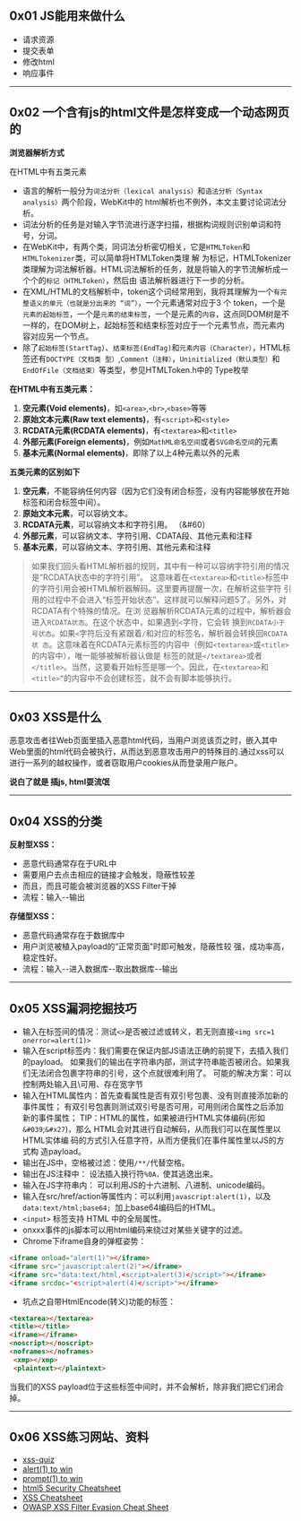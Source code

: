 ## 0x01 JS能用来做什么

* 请求资源
* 提交表单
* 修改html
* 响应事件
---

## 0x02 一个含有js的html文件是怎样变成一个动态网页的

**浏览器解析方式** 

在HTML中有五类元素
* 语言的解析一般分为`词法分析（lexical analysis）`和`语法分析（Syntax analysis）`两个阶段，WebKit中的 html解析也不例外，本文主要讨论词法分析。
* 词法分析的任务是对输入字节流进行逐字扫描，根据构词规则识别单词和符号，分词。
* 在WebKit中，有两个类，同词法分析密切相关，它是`HTMLToken`和`HTMLTokenizer`类，可以简单将HTMLToken类理 解 为标记，HTMLTokenizer类理解为词法解析器。HTML词法解析的任务，就是将输入的字节流解析成一个个的`标记（HTMLToken）`，然后由 语法解析器进行下一步的分析。
* 在XML/HTML的文档解析中，token这个词经常用到，我将其理解为一个`有完整语义的单元（也就是分出来的 “词”）`，一个元素通常对应于3 个 token，一个是`元素的起始标签`，一个是`元素的结束标签`，一个是元素的`内容`，这点同DOM树是不一样的，在DOM树上，起始标签和结束标签对应于一个元素节点，而元素内容对应另一个节点。
* 除了`起始标签(StartTag)`、`结束标签(EndTag)`和`元素内容（Character）`，HTML标签还有`DOCTYPE（文档类 型）`,`Comment（注释）`，`Uninitialized（默认类型）`和`EndOfFile（文档结束）`等类型，参见HTMLToken.h中的 Type枚举

**在HTML中有五类元素：**  

1. **空元素(Void elements)**，如`<area>`,`<br>`,`<base>`等等
2. **原始文本元素(Raw text elements)**，有`<script>`和`<style>`
3.  **RCDATA元素(RCDATA elements)**，有`<textarea>`和`<title>`
4.  **外部元素(Foreign elements)**，例如`MathML命名空间`或者`SVG命名空间`的元素
5. **基本元素(Normal elements)**，即除了以上4种元素以外的元素

**五类元素的区别如下**

1. **空元素**，不能容纳任何内容（因为它们没有闭合标签，没有内容能够放在开始标签和闭合标签中间）。
2. **原始文本元素**，可以容纳文本。
3. **RCDATA元素**，可以容纳文本和字符引用。 （&#60）
4. **外部元素**，可以容纳文本、字符引用、CDATA段、其他元素和注释
5. **基本元素**，可以容纳文本、字符引用、其他元素和注释

>如果我们回头看HTML解析器的规则，其中有一种可以容纳字符引用的情况是“RCDATA状态中的字符引用”。 这意味着在`<textarea>`和`<title>`标签中的字符引用会被HTML解析器解码。这里要再提醒一次，在解析这些字符 引用的过程中不会进入“标签开始状态”。这样就可以解释问题5了。另外，对RCDATA有个特殊的情况。在浏 览器解析RCDATA元素的过程中，解析器会进入`RCDATA状态`。在这个状态中，如果遇到`<`字符，它会转 换到`RCDATA小于号状态`。如果`<`字符后没有紧跟着`/`和对应的标签名，解析器会转换回`RCDATA状 态`。这意味着在RCDATA元素标签的内容中（例如`<textarea>`或`<title>`的内容中），唯一能够被解析器认做是 标签的就是`</textarea>`或者`</title>`。当然，这要看开始标签是哪一个。因此，在`<textarea>`和`<title>”`的内容中不会创建标签，就不会有脚本能够执行。  

---
## 0x03 XSS是什么

恶意攻击者往Web页面里插入恶意html代码，当用户浏览该页之时，嵌入其中Web里面的html代码会被执行，从而达到恶意攻击用户的特殊目的.通过xss可以进行一系列的越权操作，或者窃取用户cookies从而登录用户账户。

**说白了就是 插js, html耍流氓**

---

## 0x04 XSS的分类

**反射型XSS：**

* 恶意代码通常存在于URL中 
* 需要用户去点击相应的链接才会触发，隐蔽性较差
* 而且，而且可能会被浏览器的XSS Filter干掉 
* 流程：输入--输出

**存储型XSS：**

* 恶意代码通常存在于数据库中
* 用户浏览被植入payload的“正常页面”时即可触发，隐蔽性较 强，成功率高，稳定性好。 
* 流程：输入--进入数据库--取出数据库--输出
---


## 0x05 XSS漏洞挖掘技巧

* 输入在标签间的情况：测试`<>`是否被过滤或转义，若无则直接`<img src=1 onerror=alert(1)>`
* 输入在script标签内：我们需要在保证内部JS语法正确的前提下，去插入我们的payload。 如果我们的输出在字符串内部，测试字符串能否被闭合。如果我 们无法闭合包裹字符串的引号，这个点就很难利用了。 可能的解决方案：可以控制两处输入且\可用、存在宽字节
* 输入在HTML属性内：首先查看属性是否有双引号包裹、没有则直接添加新的事件属性； 有双引号包裹则测试双引号是否可用，可用则闭合属性之后添加 新的事件属性； TIP：HTML的属性，如果被进行HTML实体编码(形如`&#039`;`&#x27`)，那么 HTML会对其进行自动解码，从而我们可以在属性里以HTML实体编 码的方式引入任意字符，从而方便我们在事件属性里以JS的方式构 造payload。
* 输出在JS中，空格被过滤：使用`/**/`代替空格。
* 输出在JS注释中： 设法插入换行符`%0A，`使其逃逸出来。
* 输入在JS字符串内： 可以利用JS的十六进制、八进制、unicode编码。
* 输入在src/href/action等属性内：可以利用`javascript:alert(1)`，以及 `data:text/html;base64; `加上base64编码后的HTML。
* `<input>` 标签支持 HTML 中的全局属性。
* onxxx事件的js脚本可以用html编码来绕过对某些关键字的过滤。
* Chrome下iframe自身的弹框姿势：  
```html
<iframe onload="alert(1)"></iframe>   
<iframe src="javascript:alert(2)"></iframe> 
<iframe src="data:text/html,<script>alert(3)</script>"></iframe>   
<iframe srcdoc="<script>alert(4)</script>"></iframe>
```
* 坑点之自带HtmlEncode(转义)功能的标签：   
```html
<textarea></textarea> 
<title></title> 
<iframe></iframe> 
<noscript></noscript> 
<noframes></noframes>
 <xmp></xmp>
 <plaintext></plaintext>
```
当我们的XSS payload位于这些标签中间时，并不会解析，除非我们把它们闭合掉。

---

## 0x06 XSS练习网站、资料

* [xss-quiz](http://xss-quiz.int21h.jp/)
* [alert(1) to win](https://alf.nu/alert1)
* [prompt(1) to win](http://prompt.ml/0)
* [html5 Security Cheatsheet](http://html5sec.org/)
* [XSS Cheatsheet](http://ssv.sebug.net/XSS_Cheat_Sheet)
* [OWASP XSS Filter Evasion Cheat Sheet](https://www.owasp.org/index.php/XSS_Filter_Evasion_Cheat_Sheet)

